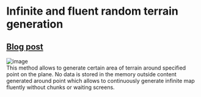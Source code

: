 # Infinite and fluent random terrain generation
## [Blog post](https://mateuszbugaj.github.io/FluentTerrainGeneration/)</br>
![image](https://media.giphy.com/media/fSGIA3CvXfwpMFO91S/giphy-downsized.gif)</br>
This method allows to generate certain area of terrain around specified point on the plane.
No data is stored in the memory outside content generated around point which allows to continuously
generate infinite map fluently without chunks or waiting screens. <br/>
